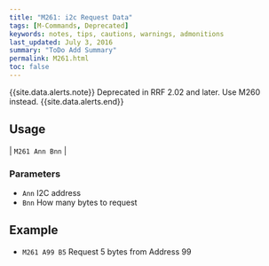 ```yaml
---
title: "M261: i2c Request Data" 
tags: [M-Commands, Deprecated]
keywords: notes, tips, cautions, warnings, admonitions
last_updated: July 3, 2016
summary: "ToDo Add Summary"
permalink: M261.html
toc: false
---
```


{{site.data.alerts.note}}
Deprecated in RRF 2.02 and later. Use M260 instead.
{{site.data.alerts.end}}


## Usage ##

| `M261 Ann Bnn` |

### Parameters ###

+ `Ann` I2C address
+ `Bnn` How many bytes to request

## Example ##

+ `M261 A99 B5` Request 5 bytes from Address 99
